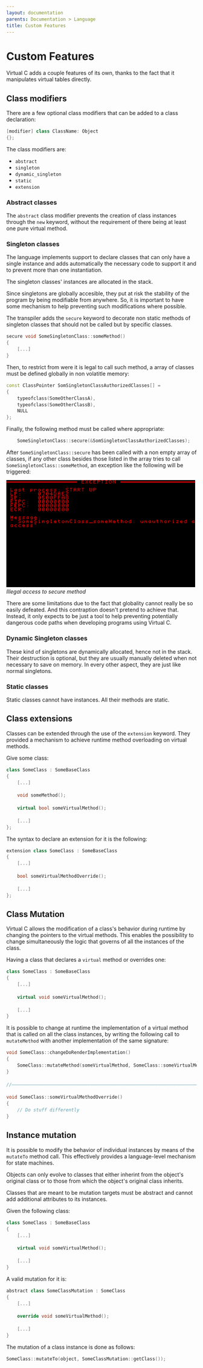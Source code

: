 ```yaml
---
layout: documentation
parents: Documentation > Language
title: Custom Features
---
```


# Custom Features

Virtual C adds a couple features of its own, thanks to the fact that it manipulates virtual tables directly.

## Class modifiers

There are a few optional class modifiers that can be added to a class declaration:

```cpp
[modifier] class ClassName: Object
{};
```

The class modifiers are:

- `abstract`
- `singleton`
- `dynamic_singleton`
- `static`
- `extension`

### Abstract classes

The `abstract` class modifier prevents the creation of class instances through the `new` keyword, without the requirement of there being at least one pure virtual method.

### Singleton classes

The language implements support to declare classes that can only have a single instance and adds automatically the necessary code to support it and to prevent more than one instantiation.

The singleton classes' instances are allocated in the stack.

Since singletons are globally accesible, they put at risk the stability of the program by being modifiable from anywhere. So, it is important to have some mechanism to help preventing such modifications where possible.

The transpiler adds the `secure` keyword to decorate non static methods of singleton classes that should not be called but by specific classes.

```cpp
secure void SomeSingletonClass::someMethod()
{
    [...]
}
```

Then, to restrict from were it is legal to call such method, a array of classes must be defined globally in non volatitle memory:

```cpp
const ClassPointer SomSingletonClassAuthorizedClasses[] =
{
    typeofclass(SomeOtherClassA),
    typeofclass(SomeOtherClassB),
    NULL
};
```

Finally, the following method must be called where appropriate:

```cpp
	SomeSingletonClass::secure(&SomSingletonClassAuthorizedClasses);
```

After `SomeSingletonClass::secure` has been called with a non empty array of classes, if any other class besides those listed in the array tries to call `SomeSingletonClass::someMethod`, an exception like the following will be triggered:

<a href="/documentation/images/language/custom-features/singleton-security.png" data-toggle="lightbox" data-gallery="gallery" data-caption="Illegal method access"><img src="/documentation/images/language/custom-features/singleton-security.png" width="500" /></a><br/>
_Illegal access to secure method_

There are some limitations due to the fact that globality cannot really be so easily defeated. And this contraption doesn't pretend to achieve that. Instead, it only expects to be just a tool to help preventing potentially dangerous code paths when developing programs using Virtual C.

### Dynamic Singleton classes

These kind of singletons are dynamically allocated, hence not in the stack. Their destruction is optional, but they are usually manually deleted when not necessary to save on memory. In every other aspect, they are just like normal singletons.

### Static classes

Static classes cannot have instances. All their methods are static.

## Class extensions

Classes can be extended through the use of the `extension` keyword. They provided a mechanism to achieve runtime method overloading on virtual methods.

Give some class:

```cpp
class SomeClass : SomeBaseClass
{
    [...]

    void someMethod();

    virtual bool someVirtualMethod();

    [...]
};
```

The syntax to declare an extension for it is the following:

```cpp
extension class SomeClass : SomeBaseClass
{
    [...]

    bool someVirtualMethodOverride();

    [...]
};
```

## Class Mutation

Virtual C allows the modification of a class's behavior during runtime by changing the pointers to the virtual methods. This enables the possibility to change simultaneously the logic that governs of all the instances of the class.

Having a class that declares a `virtual` method or overrides one:

```cpp
class SomeClass : SomeBaseClass
{
    [...]

    virtual void someVirtualMethod();

    [...]
}
```

It is possible to change at runtime the implementation of a virtual method that is called on all the class instances, by writing the following call to `mutateMethod` with another implementation of the same signature:

```cpp
void SomeClass::changeDoRenderImplementation()
{
    SomeClass::mutateMethod(someVirtualMethod, SomeClass::someVirtualMethodOverride);
}

//——————————————————————————————————————————————————————————————————————————————————————————————————————————————————————————————————————————

void SomeClass::someVirtualMethodOverride()
{
    // Do stuff differently
}
```

## Instance mutation

It is possible to modify the behavior of individual instances by means of the `mutateTo` method call. This effectively provides a language-level mechanism for state machines.

Objects can only evolve to classes that either inherint from the object's original class or to those from which the object's original class inherits.

Classes that are meant to be mutation targets must be abstract and cannot add additional attributes to its instances.

Given the following class:

```cpp
class SomeClass : SomeBaseClass
{
    [...]

    virtual void someVirtualMethod();

    [...]
}
```

A valid mutation for it is:

```cpp
abstract class SomeClassMutation : SomeClass
{
    [...]

    override void someVirtualMethod();

    [...]
}
```

The mutation of a class instance is done as follows:

```cpp
SomeClass::mutateTo(object, SomeClassMutation::getClass());
```
